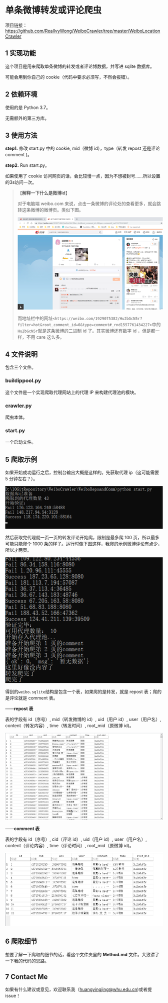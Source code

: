 # 单条微博转发或评论爬虫

项目链接：https://github.com/RealIvyWong/WeiboCrawler/tree/master/WeiboLocationCrawler

## 1 实现功能

这个项目是用来爬取单条微博的转发或者评论博数据，并写进 sqlite 数据库。

可能会用到你自己的 cookie（代码中要求必须写，不然会报错）。

## 2 依赖环境

使用的是 Python 3.7。

无需额外的第三方库。

## 3 使用方法

**step1.** 修改 start.py 中的 cookie, mid（微博 id），type（转发 repost 还是评论 comment )。

**step2.** Run start.py。

如果使用了 cookie 访问网页的话，会比较慢一点，因为不想被封号……所以设置的3s访问一次。

> 【**解释一下什么是微博id**】
>
> 对于电脑端 weibo.com 来说，点击一条微博的评论处的查看更多，就会跳转这条微博的微博页。类似下图。
>
> ![1557762440364](assets/1557762440364.png)
>
> 而地址栏中的网址`<https://weibo.com/1929075382/Hu2bGcN5r?filter=hot&root_comment_id=0&type=comment#_rnd1557761434227>`中的`Hu2bGcN5r`就是这条微博的二进制 id 了。其实微博还有数字 id ，但是都一样，不用 care 这么多。

## 4 文件说明

包含三个文件。

### buildippool.py

这个文件是一个实现爬取代理网站上的代理 IP 来构建代理池的模块。

### crawler.py

爬虫本体。

### start.py

一个启动文件。

## 5 爬取示例

如果开始成功运行之后，控制台输出大概是这样的。先获取代理 ip（这可能需要 5 分钟左右？）。

![1557762195827](assets/1557762195827.png)

然后获取完代理就一页一页的转发评论开始爬，限制是最多爬 100 页，所以最多可能只能爬个 1000 条的样子。运行时像下图这样，我爬的示例微博评论有点少，所以才两页。

![1557762990107](assets/1557762990107.png)

得到的`weibo.sqlite`结构是包含一个表，如果爬的是转发，就是 repost 表；爬的是评论就是 comment 表。

——**repost 表**

表的字段有 id（序号）, mid（转发微博的 id）, uid（用户 id）, user（用户名）, content（转发内容）, time（转发时间）, root_mid（原微博 id)。

![1557763634145](assets/1557763634145.png)

——**comment 表**

表的字段有 id（序号）, cid（评论 id）, uid（用户 id）, user（用户名）, content（评论内容）, time（评论时间）, root_mid（原微博 id)。

![1557762965481](assets/1557762965481.png)

## 6 爬取细节

想要了解一下爬取的细节的话，看这个文件夹里的 **Method.md** 文件。大致讲了一下我的代码的思路。

## 7 Contact Me

如果有什么建议或意见，欢迎联系我（huangyingjing@whu.edu.cn)或者提 issue！
